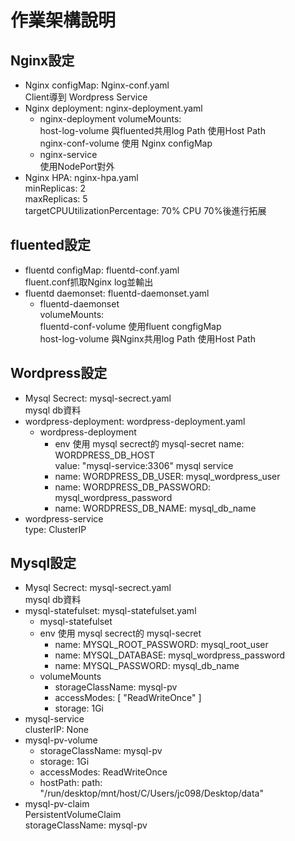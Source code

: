 # 作業架構說明
## Nginx設定
   * Nginx configMap: Nginx-conf.yaml  
     Client導到 Wordpress Service  
   * Nginx deployment: nginx-deployment.yaml
     * nginx-deployment 
       volumeMounts:   
       host-log-volume 與fluented共用log Path 使用Host Path  
       nginx-conf-volume 使用 Nginx configMap  
     * nginx-service  
     使用NodePort對外  
   * Nginx HPA: nginx-hpa.yaml  
     minReplicas: 2  
     maxReplicas: 5  
     targetCPUUtilizationPercentage: 70% CPU 70%後進行拓展  
## fluented設定
 * fluentd configMap: fluentd-conf.yaml  
    fluent.conf抓取Nginx log並輸出
 * fluentd daemonset: fluentd-daemonset.yaml     
    * fluentd-daemonset  
      volumeMounts:  
      fluentd-conf-volume 使用fluent congfigMap  
      host-log-volume 與Nginx共用log Path 使用Host Path  
 ## Wordpress設定
  * Mysql Secrect: mysql-secrect.yaml  
    mysql db資料
  * wordpress-deployment: wordpress-deployment.yaml  
    * wordpress-deployment  
       * env 使用 mysql secrect的 mysql-secret
         name: WORDPRESS_DB_HOST  
          value: "mysql-service:3306" mysql service  
        * name: WORDPRESS_DB_USER: mysql_wordpress_user  
        * name: WORDPRESS_DB_PASSWORD: mysql_wordpress_password  
        * name: WORDPRESS_DB_NAME: mysql_db_name  
  * wordpress-service    
  type: ClusterIP 
  ## Mysql設定
  * Mysql Secrect: mysql-secrect.yaml  
    mysql db資料
  * mysql-statefulset: mysql-statefulset.yaml  
    * mysql-statefulset
    * env 使用 mysql secrect的 mysql-secret
        * name: MYSQL_ROOT_PASSWORD: mysql_root_user  
        * name: MYSQL_DATABASE: mysql_wordpress_password  
        * name: MYSQL_PASSWORD: mysql_db_name  
    * volumeMounts
      * storageClassName: mysql-pv  
      * accessModes: [ "ReadWriteOnce" ]  
      * storage: 1Gi  
  * mysql-service  
  clusterIP: None
  * mysql-pv-volume  
    * storageClassName: mysql-pv
    * storage: 1Gi
    * accessModes: ReadWriteOnce
    * hostPath: path: "/run/desktop/mnt/host/C/Users/jc098/Desktop/data"
 * mysql-pv-claim  
   PersistentVolumeClaim  
   storageClassName: mysql-pv  
